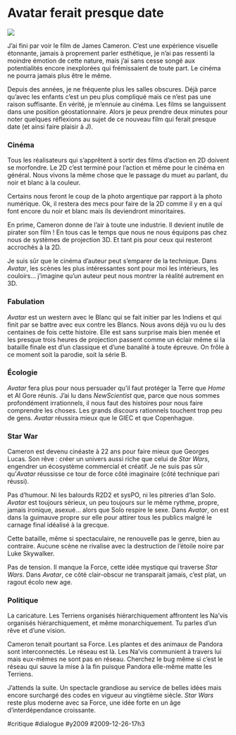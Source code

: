 # Avatar ferait presque date

![](None)

J’ai fini par voir le film de James Cameron. C’est une expérience visuelle étonnante, jamais à proprement parler esthétique, je n’ai pas ressenti la moindre émotion de cette nature, mais j’ai sans cesse songé aux potentialités encore inexplorées qui frémissaient de toute part. Le cinéma ne pourra jamais plus être le même.

Depuis des années, je ne fréquente plus les salles obscures. Déjà parce qu’avec les enfants c’est un peu plus compliqué mais ce n’est pas une raison suffisante. En vérité, je m’ennuie au cinéma. Les films se languissent dans une position géostationnaire. Alors je peux prendre deux minutes pour noter quelques réflexions au sujet de ce nouveau film qui ferait presque date (et ainsi faire plaisir à J).

### Cinéma

Tous les réalisateurs qui s’apprêtent à sortir des films d’action en 2D doivent se morfondre. Le 2D c’est terminé pour l’action et même pour le cinéma en général. Nous vivons la même chose que le passage du muet au parlant, du noir et blanc à la couleur.

Certains nous feront le coup de la photo argentique par rapport à la photo numérique. Ok, il restera des mecs pour faire de la 2D comme il y en a qui font encore du noir et blanc mais ils deviendront minoritaires.

En prime, Cameron donne de l’air à toute une industrie. Il devient inutile de pirater son film ! En tous cas le temps que nous ne nous équipons pas chez nous de systèmes de projection 3D. Et tant pis pour ceux qui resteront accrochés à la 2D.

Je suis sûr que le cinéma d’auteur peut s’emparer de la technique. Dans *Avatar*, les scènes les plus intéressantes sont pour moi les intérieurs, les couloirs… j’imagine qu’un auteur peut nous montrer la réalité autrement en 3D.

### Fabulation

*Avatar* est un western avec le Blanc qui se fait initier par les Indiens et qui finit par se battre avec eux contre les Blancs. Nous avons déjà vu ou lu des centaines de fois cette histoire. Elle est sans surprise mais bien menée et les presque trois heures de projection passent comme un éclair même si la bataille finale est d’un classique et d’une banalité à toute épreuve. On frôle à ce moment soit la parodie, soit la série B.

### Écologie

*Avatar* fera plus pour nous persuader qu’il faut protéger la Terre que *Home* et Al Gore réunis. J’ai lu dans *NewScientist* que, parce que nous sommes profondément irrationnels, il nous faut des histoires pour nous faire comprendre les choses. Les grands discours rationnels touchent trop peu de gens. *Avatar* réussira mieux que le GIEC et que Copenhague.

### Star War

Cameron est devenu cinéaste à 22 ans pour faire mieux que Georges Lucas. Son rêve : créer un univers aussi riche que celui de *Star Wars*, engendrer un écosystème commercial et créatif. Je ne suis pas sûr qu’*Avatar* réussisse ce tour de force côté imaginaire (côté technique pari réussi).

Pas d’humour. Ni les balourds R2D2 et sysPO, ni les pitreries d’Ian Solo. *Avatar* est toujours sérieux, un peu toujours sur le même rythme, propre, jamais ironique, asexué… alors que Solo respire le sexe. Dans *Avatar*, on est dans la guimauve propre sur elle pour attirer tous les publics malgré le carnage final idéalisé à la grecque.

Cette bataille, même si spectaculaire, ne renouvelle pas le genre, bien au contraire. Aucune scène ne rivalise avec la destruction de l’étoile noire par Luke Skywalker.

Pas de tension. Il manque la Force, cette idée mystique qui traverse *Star Wars*. Dans *Avatar*, ce côté clair-obscur ne transparait jamais, c’est plat, un ragout écolo new age.

### Politique

La caricature. Les Terriens organisés hiérarchiquement affrontent les Na’vis organisés hiérarchiquement, et même monarchiquement. Tu parles d’un rêve et d’une vision.

Cameron tenait pourtant sa Force. Les plantes et des animaux de Pandora sont interconnectés. Le réseau est là. Les Na’vis communient à travers lui mais eux-mêmes ne sont pas en réseau. Cherchez le bug même si c’est le réseau qui sauve la mise à la fin puisque Pandora elle-même matte les Terriens.

J’attends la suite. Un spectacle grandiose au service de belles idées mais encore surchargé des codes en vigueur au vingtième siècle. *Star Wars* reste plus moderne avec sa Force, une idée forte en un âge d’interdépendance croissante.

#critique #dialogue #y2009 #2009-12-26-17h3
